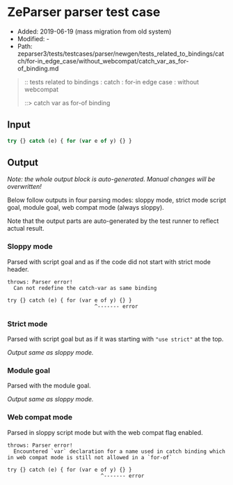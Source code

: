# ZeParser parser test case

- Added: 2019-06-19 (mass migration from old system)
- Modified: -
- Path: zeparser3/tests/testcases/parser/newgen/tests_related_to_bindings/catch/for-in_edge_case/without_webcompat/catch_var_as_for-of_binding.md

> :: tests related to bindings : catch : for-in edge case : without webcompat
>
> ::> catch var as for-of binding


## Input


`````js
try {} catch (e) { for (var e of y) {} }
`````

## Output

_Note: the whole output block is auto-generated. Manual changes will be overwritten!_

Below follow outputs in four parsing modes: sloppy mode, strict mode script goal, module goal, web compat mode (always sloppy).

Note that the output parts are auto-generated by the test runner to reflect actual result.

### Sloppy mode

Parsed with script goal and as if the code did not start with strict mode header.

`````
throws: Parser error!
  Can not redefine the catch-var as same binding

try {} catch (e) { for (var e of y) {} }
                            ^------- error
`````

### Strict mode

Parsed with script goal but as if it was starting with `"use strict"` at the top.

_Output same as sloppy mode._

### Module goal

Parsed with the module goal.

_Output same as sloppy mode._

### Web compat mode

Parsed in sloppy script mode but with the web compat flag enabled.

`````
throws: Parser error!
  Encountered `var` declaration for a name used in catch binding which in web compat mode is still not allowed in a `for-of`

try {} catch (e) { for (var e of y) {} }
                              ^------- error
`````

